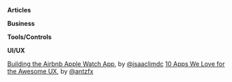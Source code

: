 **Articles**

**Business**

**Tools/Controls**

**UI/UX**

[Building the Airbnb Apple Watch App](http://nerds.airbnb.com/airbnb-watch/), by [@isaaclimdc](https://twitter.com/isaaclimdc)
[10 Apps We Love for the Awesome UX](https://blog.growth.supply/10-apps-we-love-for-the-awesome-ux-b57c7ba12053), by [@antzfx](https://twitter.com/antzfx)
